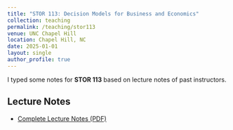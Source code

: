 ```yaml
---
title: "STOR 113: Decision Models for Business and Economics"
collection: teaching
permalink: /teaching/stor113
venue: UNC Chapel Hill
location: Chapel Hill, NC
date: 2025-01-01
layout: single
author_profile: true
---
```


I typed some notes for **STOR 113** based on lecture notes of past instructors.

## Lecture Notes

- [Complete Lecture Notes (PDF)](/assets/files/stor113/STOR_113_notes.pdf)

